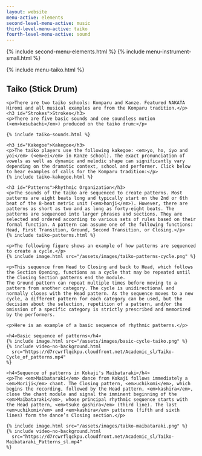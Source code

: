 ```yaml
---
layout: website
menu-active: elements
second-level-menu-active: music
third-level-menu-active: taiko
fourth-level-menu-active: sound
---
```


{% include second-menu-elements.html %}
{% include menu-instrument-small.html %}

<main class="page-content"><div class="wrapper sidebar-contents">
  <aside class="sidebar-contents__table">
    {% include menu-taiko.html %}
  </aside>
  <section class="sidebar-contents__section">
  <div class="text-container">
    <h2 id="Taiko">Taiko (Stick Drum)</h2>

    <p>There are two taiko schools: Komparu and Kanze. Featured NAKATA Hiromi and all musical examples are from the Komparu tradition.</p>
    <h3 id="Strokes">Strokes</h3>
    <p>There are five basic sounds and one soundless motion (<em>kesubachi</em>) produced on the taiko drum:</p>

    {% include taiko-sounds.html %}

    <h3 id="Kakegoe">Kakegoe</h3>
    <p>The taiko players use the following kakegoe: <em>yo, ho, iyo and yoi</em> (<em>ei</em> in Kanze school). The exact pronunciation of vowels as well as dynamic and melodic shape can significantly vary depending on the dramatic context, school and performer. Click below to hear examples of calls for the Komparu tradition:</p>
    {% include taiko-kakegoe.html %}

    <h3 id="Patterns">Rhythmic Organization</h3>
    <p>The sounds of the taiko are sequenced to create patterns. Most patterns are eight beats long and typically start on the 2nd or 6th beat of the 8-beat metric unit (<em>honji</em>). However, there are patterns as short as two and as long as forty-eight beats. The patterns are sequenced into larger phrases and sections. They are selected and ordered according to various sets of rules based on their formal function. A pattern can assume one of the following functions: Head, First Transition, Ground, Second Transition, or Closing.</p>
    {% include taiko-patterns.html %}

    <p>The following figure shows an example of how patterns are sequenced to create a cycle.</p>
    {% include image.html src="/assets/images/taiko-patterns-cycle.png" %}

    <p>This sequence from Head to Closing and back to Head, which follows the Section Opening, functions as a cycle that may be repeated until the Closing Section patterns end the module.
    The Ground pattern can repeat multiple times before moving to a pattern from another category. The cycle is unidirectional and normally closes with the Head pattern. As the sequence moves to a new cycle, a different pattern for each category can be used, but the decision about the selection, repetition of a pattern, and/or the omission of a specific category is strictly prescribed and memorized by the performers.
</p>

    <p>Here is an example of a basic sequence of rhythmic patterns.</p>

    <h4>Basic sequence of patterns</h4>
    {% include image.html src="/assets/images/basic-cycle-taiko.png" %}
    {% include video-no-background.html
      src="https://d7rcwrflqckpu.cloudfront.net/Academic_sl/Taiko-Cycle_of_patterns.mp4"
    %}

    <h4>Sequence of patterns in Kokaji's Maibataraki</h4>
    <p>The <em>Maibataraki</em> dance from Kokaji follows immediately a <em>Noriji</em> chant. The Closing pattern, <em>uchikomi</em>, which begins the recording, followed by the Head pattern, <em>kashira</em>, close the chant module and signal the imminent beginning of the <em>Maibataraki</em>, whose principal rhythmic sequence starts with the Head pattern, <em>tsuke gashira</em> (third line). The last <em>uchikomi</em> and <em>kashira</em> patterns (fifth and sixth lines) form the dance’s Closing section.</p>

    {% include image.html src="/assets/images/taiko-maibataraki.png" %}
    {% include video-no-background.html
      src="https://d7rcwrflqckpu.cloudfront.net/Academic_sl/Taiko-Maibataraki_Patterns_sl.mp4"
    %}

  </div>
  </section>
  </div>
</main>
